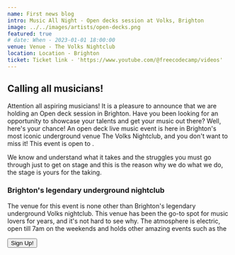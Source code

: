 ```yaml
---
name: First news blog
intro: Music All Night - Open decks session at Volks, Brighton
image: ../../images/artists/open-decks.png
featured: true
# date: When - 2023-01-01 18:00:00
venue: Venue - The Volks Nightclub
location: Location - Brighton
ticket: Ticket link - 'https://www.youtube.com/@freecodecamp/videos'
---
```


## Calling all musicians!

Attention all aspiring musicians! It is a pleasure to announce that we are holding an Open deck
session in Brighton. Have you been looking for an opportunity to showcase your talents and get your
music out there? Well, here's your chance! An open deck live music event is here in Brighton's most
iconic underground venue The Volks Nightclub, and you don't want to miss it! This event is open to .

We know and understand what it takes and the struggles you must go through just to get on stage and
this is the reason why we do what we do, the stage is yours for the taking.

### Brighton's legendary underground nightclub

The venue for this event is none other than Brighton's legendary underground Volks nightclub. This
venue has been the go-to spot for music lovers for years, and it's not hard to see why. The
atmosphere is electric, open till 7am on the weekends and holds other amazing events such as the

<a href="/open-decks">
<button >Sign Up! </Button>
</a>
